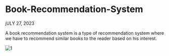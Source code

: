 # Book-Recommendation-System
jULY 27, 2023

A book recommendation system is a type of recommendation system where we have to recommend similar books to the reader based on his interest. 

![1](1.png)



